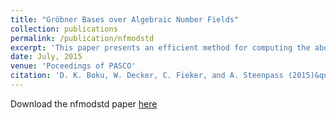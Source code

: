 ```yaml
---
title: "Gröbner Bases over Algebraic Number Fields"
collection: publications
permalink: /publication/nfmodstd
excerpt: 'This paper presents an efficient method for computing the above mentioned bases using modular algorithms over algebraic number fields.'
date: July, 2015
venue: 'Poceedings of PASCO'
citation: 'D. K. Boku, W. Decker, C. Fieker, and A. Steenpass (2015)&quot; Groebner bases over algebraic number fields.&quot;New York, NY, USA. ACM.  '
---
```

Download the nfmodstd paper <a href="https://github.com/dkboku/Sources/blob/spielwiese/Singular/LIB/nfmodstd.lib"> here </a>



